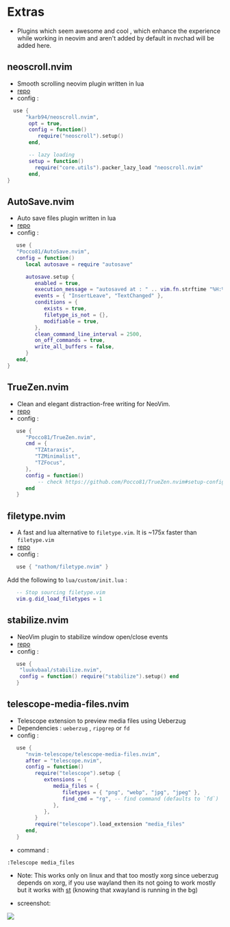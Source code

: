 # Extras

- Plugins which seem awesome and cool , which enhance the experience while working in neovim and aren't added by default in nvchad will be added here.

## neoscroll.nvim

- Smooth scrolling neovim plugin written in lua
- [repo](https://github.com/karb94/neoscroll.nvim)
- config :

```lua
  use {
      "karb94/neoscroll.nvim",
       opt = true,
       config = function()
          require("neoscroll").setup()
       end,

       -- lazy loading
       setup = function()
         require("core.utils").packer_lazy_load "neoscroll.nvim"
       end,
}
```

## AutoSave.nvim

- Auto save files plugin written in lua
- [repo](https://github.com/Pocco81/AutoSave.nvim)
- config :

```lua
   use {
   "Pocco81/AutoSave.nvim",
   config = function()
      local autosave = require "autosave"

      autosave.setup {
         enabled = true,
         execution_message = "autosaved at : " .. vim.fn.strftime "%H:%M:%S",
         events = { "InsertLeave", "TextChanged" },
         conditions = {
            exists = true,
            filetype_is_not = {},
            modifiable = true,
         },
         clean_command_line_interval = 2500,
         on_off_commands = true,
         write_all_buffers = false,
      }
   end,
}
```

## TrueZen.nvim

- Clean and elegant distraction-free writing for NeoVim.
- [repo](https://github.com/Pocco81/TrueZen.nvim)
- config :

```lua
   use {
      "Pocco81/TrueZen.nvim",
      cmd = {
         "TZAtaraxis",
         "TZMinimalist",
         "TZFocus",
      },
      config = function()
          -- check https://github.com/Pocco81/TrueZen.nvim#setup-configuration (init.lua version)
      end
   }
```

## filetype.nvim

- A fast and lua alternative to `filetype.vim`. It is ~175x faster than `filetype.vim`
- [repo](https://github.com/nathom/filetype.nvim)
- config :

```lua
   use { "nathom/filetype.nvim" }
```

Add the following to `lua/custom/init.lua` :

```lua
   -- Stop sourcing filetype.vim
   vim.g.did_load_filetypes = 1
```

## stabilize.nvim

- NeoVim plugin to stabilize window open/close events
- [repo](https://github.com/luukvbaal/stabilize.nvim)
- config : 

```lua
   use {
	"luukvbaal/stabilize.nvim",
	config = function() require("stabilize").setup() end
   }
```

## telescope-media-files.nvim

- Telescope extension to preview media files using Ueberzug
- Dependencies : `ueberzug` , `ripgrep` or `fd`
- config : 

```lua
   use {
      "nvim-telescope/telescope-media-files.nvim",
      after = "telescope.nvim",
      config = function()
         require("telescope").setup {
            extensions = {
               media_files = {
                  filetypes = { "png", "webp", "jpg", "jpeg" },
                  find_cmd = "rg", -- find command (defaults to `fd`)
               },
            },
         }
         require("telescope").load_extension "media_files"
      end,
   }
```

- command : 

```vim
:Telescope media_files 
```
- Note: This works only on linux and that too mostly xorg since ueberzug depends on xorg, if you use wayland then its not going to work mostly but it works with [st](https://github.com/siduck/st) (knowing that xwayland is running in the bg) 

- screenshot: 

<img src="https://raw.githubusercontent.com/siduck/dotfiles/all/rice%20flex/telmedia.png"/>
